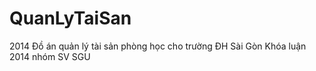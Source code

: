 QuanLyTaiSan
============

2014
Đồ án quản lý tài sản phòng học cho trường ĐH Sài Gòn
Khóa luận 2014 nhóm SV SGU
